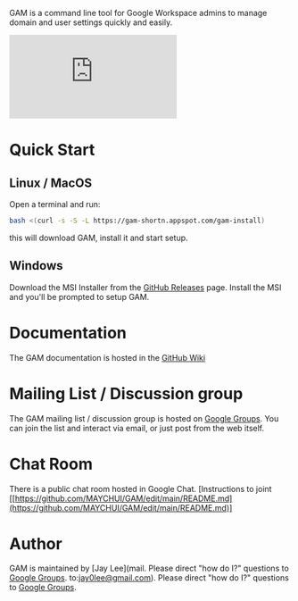GAM is a command line tool for Google Workspace admins to manage domain and user settings quickly and easily.

![Build Status](https://github.com/MAYCHUI/GAM/edit/main/README.md)

# Quick Start

## Linux / MacOS

Open a terminal and run:

```sh
bash <(curl -s -S -L https://gam-shortn.appspot.com/gam-install)
```

this will download GAM, install it and start setup.

## Windows

Download the MSI Installer from the [GitHub Releases] page. Install the MSI and you'll be prompted to setup GAM.

# Documentation

The GAM documentation is hosted in the [GitHub Wiki]

# Mailing List / Discussion group

The GAM mailing list / discussion group is hosted on [Google Groups].  You can join the list and interact via email, or just post from the web itself.

# Chat Room

There is a public chat room hosted in Google Chat. [Instructions to joint [[https://github.com/MAYCHUI/GAM/edit/main/README.md](https://github.com/MAYCHUI/GAM/edit/main/README.md)]
# Author

GAM is maintained by [Jay Lee](mail. Please direct "how do I?" questions to [Google Groups].
to:jay0lee@gmail.com). Please direct "how do I?" questions to [Google Groups].

[GAM release]: [https://github.com/GAM-team/GAM/releases](https://github.com/MAYCHUI/GAM/edit/main/README.md)
[GitHub Releases]: [https://github.com/GAM-team/GAM/releases](https://github.com/MAYCHUI/GAM/edit/main/README.md)
[GitHub]: [https://github.com/GAM-team/GAM/tree/master](https://github.com/MAYCHUI/GAM/edit/main/README.md)
[GitHub Wiki]: [https://github.com/GAM-team/GAM/wiki/](https://github.com/MAYCHUI/GAM/edit/main/README.md)
[Google Groups]: [http://groups.google.com/group/google-apps-manager](https://github.com/MAYCHUI/GAM/edit/main/README.md)https://github.com/MAYCHUI/GAM/edit/main/README.md
